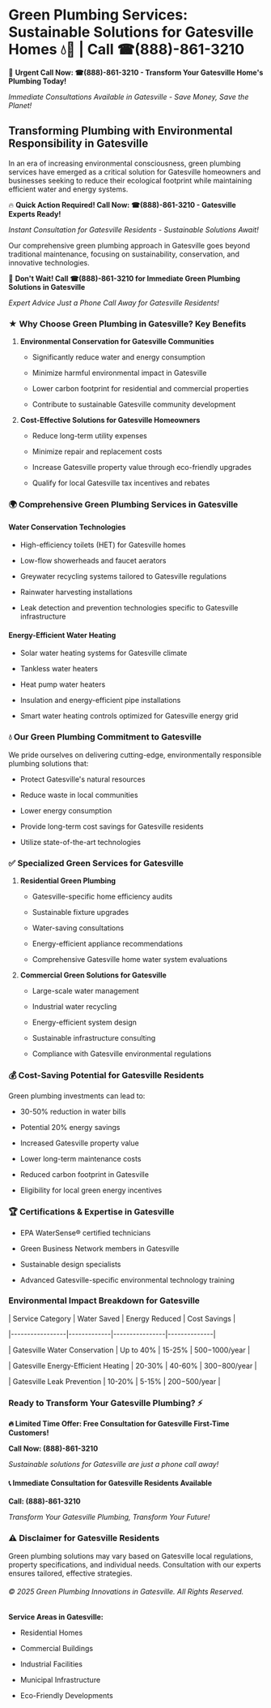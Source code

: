 # Green Plumbing Services: Sustainable Solutions for Gatesville Homes 💧🌿 | Call ☎(888)-861-3210

🚨 **Urgent Call Now: ☎(888)-861-3210 - Transform Your Gatesville Home's Plumbing Today!**
*Immediate Consultations Available in Gatesville - Save Money, Save the Planet!*

## Transforming Plumbing with Environmental Responsibility in Gatesville

In an era of increasing environmental consciousness, green plumbing services have emerged as a critical solution for Gatesville homeowners and businesses seeking to reduce their ecological footprint while maintaining efficient water and energy systems. 

🔥 **Quick Action Required! Call Now: ☎(888)-861-3210 - Gatesville Experts Ready!**
*Instant Consultation for Gatesville Residents - Sustainable Solutions Await!*

Our comprehensive green plumbing approach in Gatesville goes beyond traditional maintenance, focusing on sustainability, conservation, and innovative technologies.

🚨 **Don't Wait! Call ☎(888)-861-3210 for Immediate Green Plumbing Solutions in Gatesville**
*Expert Advice Just a Phone Call Away for Gatesville Residents!*

### ★ Why Choose Green Plumbing in Gatesville? Key Benefits

1. **Environmental Conservation for Gatesville Communities** 
   - Significantly reduce water and energy consumption
   - Minimize harmful environmental impact in Gatesville
   - Lower carbon footprint for residential and commercial properties
   - Contribute to sustainable Gatesville community development

2. **Cost-Effective Solutions for Gatesville Homeowners** 
   - Reduce long-term utility expenses
   - Minimize repair and replacement costs
   - Increase Gatesville property value through eco-friendly upgrades
   - Qualify for local Gatesville tax incentives and rebates

### 🌍 Comprehensive Green Plumbing Services in Gatesville

#### Water Conservation Technologies
- High-efficiency toilets (HET) for Gatesville homes
- Low-flow showerheads and faucet aerators
- Greywater recycling systems tailored to Gatesville regulations
- Rainwater harvesting installations
- Leak detection and prevention technologies specific to Gatesville infrastructure

#### Energy-Efficient Water Heating
- Solar water heating systems for Gatesville climate
- Tankless water heaters
- Heat pump water heaters
- Insulation and energy-efficient pipe installations
- Smart water heating controls optimized for Gatesville energy grid

### 💧 Our Green Plumbing Commitment to Gatesville

We pride ourselves on delivering cutting-edge, environmentally responsible plumbing solutions that:
- Protect Gatesville's natural resources
- Reduce waste in local communities
- Lower energy consumption
- Provide long-term cost savings for Gatesville residents
- Utilize state-of-the-art technologies

### ✅ Specialized Green Services for Gatesville

1. **Residential Green Plumbing**
   - Gatesville-specific home efficiency audits
   - Sustainable fixture upgrades
   - Water-saving consultations
   - Energy-efficient appliance recommendations
   - Comprehensive Gatesville home water system evaluations

2. **Commercial Green Solutions for Gatesville**
   - Large-scale water management
   - Industrial water recycling
   - Energy-efficient system design
   - Sustainable infrastructure consulting
   - Compliance with Gatesville environmental regulations

### 💰 Cost-Saving Potential for Gatesville Residents

Green plumbing investments can lead to:
- 30-50% reduction in water bills
- Potential 20% energy savings
- Increased Gatesville property value
- Lower long-term maintenance costs
- Reduced carbon footprint in Gatesville
- Eligibility for local green energy incentives

### 🏆 Certifications & Expertise in Gatesville

- EPA WaterSense® certified technicians
- Green Business Network members in Gatesville
- Sustainable design specialists
- Advanced Gatesville-specific environmental technology training

### Environmental Impact Breakdown for Gatesville

| Service Category | Water Saved | Energy Reduced | Cost Savings |
|-----------------|-------------|----------------|--------------|
| Gatesville Water Conservation | Up to 40% | 15-25% | $500-$1000/year |
| Gatesville Energy-Efficient Heating | 20-30% | 40-60% | $300-$800/year |
| Gatesville Leak Prevention | 10-20% | 5-15% | $200-$500/year |

### Ready to Transform Your Gatesville Plumbing? ⚡

**🔥 Limited Time Offer: Free Consultation for Gatesville First-Time Customers!**

**Call Now: (888)-861-3210**
*Sustainable solutions for Gatesville are just a phone call away!*

#### 📞 Immediate Consultation for Gatesville Residents Available

**Call: (888)-861-3210**
*Transform Your Gatesville Plumbing, Transform Your Future!*

### ⚠️ Disclaimer for Gatesville Residents

Green plumbing solutions may vary based on Gatesville local regulations, property specifications, and individual needs. Consultation with our experts ensures tailored, effective strategies.

###### © 2025 Green Plumbing Innovations in Gatesville. All Rights Reserved.

**Service Areas in Gatesville:** 
- Residential Homes
- Commercial Buildings
- Industrial Facilities
- Municipal Infrastructure
- Eco-Friendly Developments